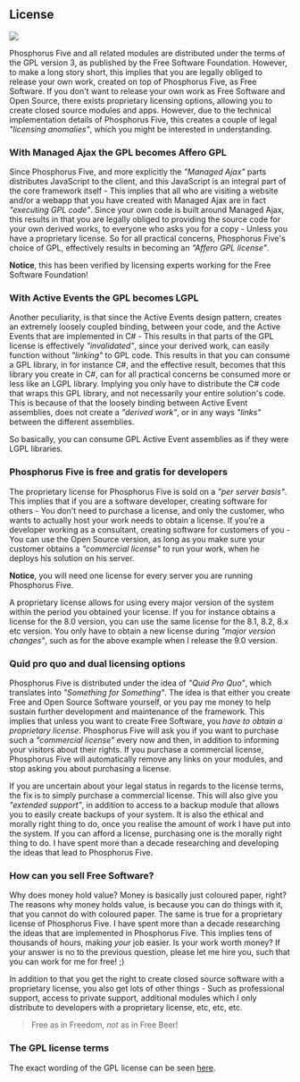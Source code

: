 ## License

<img class="desktop-help-icon-image" src="/modules/desktop/media/logo.svg" />

Phosphorus Five and all related modules are distributed under the terms of the GPL version 3, as published
by the Free Software Foundation. However, to make a long story short, this implies that you are legally
obliged to release your own work, created on top of Phosphorus Five, as Free Software. If you don't want
to release your own work as Free Software and Open Source, there exists proprietary licensing options,
allowing you to create closed source modules and apps. However, due to the technical implementation
details of Phosphorus Five, this creates a couple of legal _"licensing anomalies"_, which you might be
interested in understanding.

### With Managed Ajax the GPL becomes Affero GPL

Since Phosphorus Five, and more explicitly the _"Managed Ajax"_ parts distributes JavaScript to the client,
and this JavaScript is an integral part of the core framework itself - This implies that all who are visiting
a website and/or a webapp that you have created with Managed Ajax are in fact _"executing GPL code"_. Since
your own code is built around Managed Ajax, this results in that you are legally obliged to providing the
source code for your own derived works, to everyone who asks you for a copy - Unless you have a proprietary
license. So for all practical concerns, Phosphorus Five's choice of GPL, effectively results in becoming
an _"Affero GPL license"_.

**Notice**, this has been verified by licensing experts working for the Free Software Foundation!

### With Active Events the GPL becomes LGPL

Another peculiarity, is that since the Active Events design pattern, creates an extremely loosely coupled
binding, between your code, and the Active Events that are implemented in C# - This results in that parts
of the GPL license is effectively _"invalidated"_, since your derived work, can easily function without
_"linking"_ to GPL code. This results in that you can consume a GPL library, in for instance C#, and
the effective result, becomes that this library you create in C#, can for all practical concerns be
consumed more or less like an LGPL library. Implying you only have to distribute the C# code that wraps
this GPL library, and not necessarily your entire solution's code. This is because of that the loosely
binding between Active Event assemblies, does not create a _"derived work"_, or in any ways _"links"_
between the different assemblies.

So basically, you can consume GPL Active Event assemblies as if they were LGPL libraries.

### Phosphorus Five is free and gratis for developers

The proprietary license for Phosphorus Five is sold on a _"per server basis"_. This implies that if
you are a software developer, creating software for others - You don't need to purchase a license, and
only the customer, who wants to actually host your work needs to obtain a license. If you're a developer
working as a consultant, creating software for customers of you - You can use the Open Source version,
as long as you make sure your customer obtains a _"commercial license"_ to run your work, when he
deploys his solution on his server.

**Notice**, you will need one license for every server you are running Phosphorus Five.

A proprietary license allows for using every major version of the system within the period you obtained
your license. If you for instance obtains a license for the 8.0 version, you can use the same license
for the 8.1, 8.2, 8.x etc version. You only have to obtain a new license during _"major version changes"_,
such as for the above example when I release the 9.0 version.

### Quid pro quo and dual licensing options

Phosphorus Five is distributed under the idea of _"Quid Pro Quo"_, which translates into
_"Something for Something"_. The idea is that either you create Free and Open Source Software yourself, or
you pay me money to help sustain further development and maintenance of the framework.
This implies that unless you want to create Free Software, you _have to obtain a proprietary license_.
Phosphorus Five will ask you if you want to purchase such a
_"commercial license"_ every now and then, in addition to informing your visitors about their rights. If
you purchase a commercial license, Phosphorus Five will automatically remove any links on your modules,
and stop asking you about purchasing a license.

If you are uncertain about your legal status in regards to the license terms, the fix is
to simply purchase a commercial license. This will also give you _"extended support"_, in addition
to access to a backup module that allows you to easily create backups of your system. It is also the
ethical and morally right thing to do, once you realise the amount of work I have put into the system.
If you can afford a license, purchasing one is the morally right thing to do. I have spent more than a
decade researching and developing the ideas that lead to Phosphorus Five.

### How can you sell Free Software?

Why does money hold value?
Money is basically just coloured paper, right? The reasons why money holds value, is because you
can do things with it, that you cannot do with coloured paper. The same is true for a proprietary
license of Phosphorus Five. I have spent more than a decade researching the ideas that are implemented
in Phosphorus Five. This implies tens of thousands of hours, making _your_ job easier. Is your work
worth money? If your answer is no to the previous question, please let me hire you, such that you can
work for me for free! ;)

In addition to that you get the right to create closed source software with a proprietary license, you
also get lots of other things - Such as professional support, access to private support, additional
modules which I only distribute to developers with a proprietary license, etc, etc, etc.

> Free as in Freedom, _not_ as in Free Beer!

### The GPL license terms

The exact wording of the GPL license can be seen [here](https://www.gnu.org/licenses/gpl-3.0.txt).
